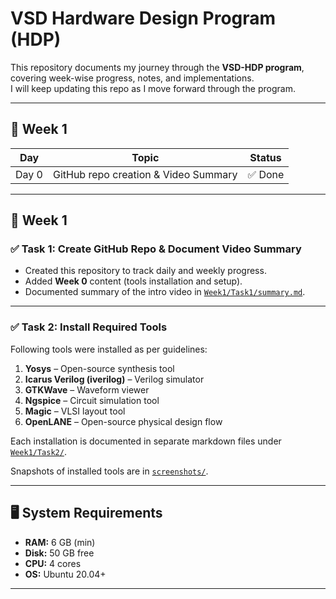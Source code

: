 # VSD Hardware Design Program (HDP)

This repository documents my journey through the **VSD-HDP program**, covering week-wise progress, notes, and implementations.  
I will keep updating this repo as I move forward through the program.

---

## 📆 Week 1

| Day  | Topic                                 | Status    |
|------|---------------------------------------|-----------|
| Day 0 | GitHub repo creation & Video Summary | ✅ Done  |

---
## 📆 Week 1

### ✅ Task 1: Create GitHub Repo & Document Video Summary
- Created this repository to track daily and weekly progress.  
- Added **Week 0** content (tools installation and setup).  
- Documented summary of the intro video in [`Week1/Task1/summary.md`](./Week1/Task1/summary.md).

---

### ✅ Task 2: Install Required Tools
Following tools were installed as per guidelines:

1. **Yosys** – Open-source synthesis tool  
2. **Icarus Verilog (iverilog)** – Verilog simulator  
3. **GTKWave** – Waveform viewer  
4. **Ngspice** – Circuit simulation tool  
5. **Magic** – VLSI layout tool  
6. **OpenLANE** – Open-source physical design flow  

Each installation is documented in separate markdown files under  
[`Week1/Task2/`](./Week1/Task2/).

Snapshots of installed tools are in [`screenshots/`](./Week1/Task2/screenshots/).

---

## 🖥️ System Requirements

- **RAM:** 6 GB (min)  
- **Disk:** 50 GB free  
- **CPU:** 4 cores  
- **OS:** Ubuntu 20.04+  

---

